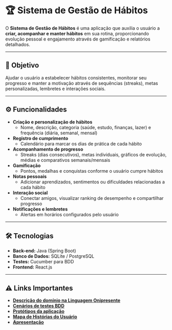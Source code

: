 # 🏆 Sistema de Gestão de Hábitos

O **Sistema de Gestão de Hábitos** é uma aplicação que auxilia o usuário a **criar, acompanhar e manter hábitos** em sua rotina, proporcionando evolução pessoal e engajamento através de gamificação e relatórios detalhados.

---

## 🎯 Objetivo
Ajudar o usuário a estabelecer hábitos consistentes, monitorar seu progresso e manter a motivação através de sequências (streaks), metas personalizadas, lembretes e interações sociais.

---

## ⚙ Funcionalidades

- **Criação e personalização de hábitos**  
  - Nome, descrição, categoria (saúde, estudo, finanças, lazer) e frequência (diária, semanal, mensal)
- **Registro de cumprimento**  
  - Calendário para marcar os dias de prática de cada hábito
- **Acompanhamento de progresso**  
  - Streaks (dias consecutivos), metas individuais, gráficos de evolução, médias e comparativos semanais/mensais
- **Gamificação**  
  - Pontos, medalhas e conquistas conforme o usuário cumpre hábitos
- **Notas pessoais**  
  - Adicionar aprendizados, sentimentos ou dificuldades relacionadas a cada hábito
- **Interação social**  
  - Conectar amigos, visualizar ranking de desempenho e compartilhar progresso
- **Notificações e lembretes**  
  - Alertas em horários configurados pelo usuário

---

## 🛠 Tecnologias

- **Back-end:** Java (Spring Boot)  
- **Banco de Dados:** SQLite / PostgreSQL  
- **Testes:** Cucumber para BDD  
- **Frontend:** React.js 

---

## ⚠️ Links Importantes
- [**Descrição do domínio na Linguagem Onipresente**](https://docs.google.com/document/d/1_PptuXcc8kX8xpCPpV7p7QnrlHdRh8hpdxnUTz4N9_c/edit?tab=t.0#heading=h.l1sge71luyal)
- [**Cenários de testes BDD**](https://docs.google.com/document/d/1wMd8lLSDe-dSkIkIKiURhsDlfgXnIeM2-AU42b_FcYE/edit?tab=t.0)
- [**Protótipos da aplicação**](https://www.figma.com/design/NsABiAr6smo0L9mt6IJpGX/Gest%C3%A3o-Pessoal?node-id=0-1&p=f&t=PWIvPsOrWAbbfYok-0)
- [**Mapa de Histórias do Usuário**](https://miro.com/app/board/uXjVJ3Da9sc=/)
- [**Apresentação**](https://www.canva.com/design/DAG2dv_n_5U/Rqv4LQzW95dG1jT1BUU1_Q/edit?utm_content=DAG2dv_n_5U&utm_campaign=designshare&utm_medium=link2&utm_source=sharebutton)
